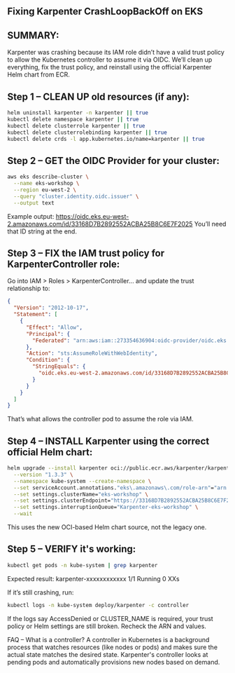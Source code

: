 Fixing Karpenter CrashLoopBackOff on EKS  
---

SUMMARY:  
---
Karpenter was crashing because its IAM role didn’t have a valid trust policy to allow the Kubernetes controller to assume it via OIDC. We’ll clean up everything, fix the trust policy, and reinstall using the official Karpenter Helm chart from ECR.

Step 1 – CLEAN UP old resources (if any):
---
```bash
helm uninstall karpenter -n karpenter || true
kubectl delete namespace karpenter || true
kubectl delete clusterrole karpenter || true
kubectl delete clusterrolebinding karpenter || true
kubectl delete crds -l app.kubernetes.io/name=karpenter || true
```

Step 2 – GET the OIDC Provider for your cluster:
---
```bash
aws eks describe-cluster \
  --name eks-workshop \
  --region eu-west-2 \
  --query "cluster.identity.oidc.issuer" \
  --output text
```

Example output: https://oidc.eks.eu-west-2.amazonaws.com/id/33168D7B2892552ACBA25B8C6E7F2025
You’ll need that ID string at the end.

Step 3 – FIX the IAM trust policy for KarpenterController role:
---
Go into IAM > Roles > KarpenterController... and update the trust relationship to:
```json
{
  "Version": "2012-10-17",
  "Statement": [
    {
      "Effect": "Allow",
      "Principal": {
        "Federated": "arn:aws:iam::273354636904:oidc-provider/oidc.eks.eu-west-2.amazonaws.com/id/33168D7B2892552ACBA25B8C6E7F2025"
      },
      "Action": "sts:AssumeRoleWithWebIdentity",
      "Condition": {
        "StringEquals": {
          "oidc.eks.eu-west-2.amazonaws.com/id/33168D7B2892552ACBA25B8C6E7F2025:sub": "system:serviceaccount:kube-system:karpenter"
        }
      }
    }
  ]
}
```
That’s what allows the controller pod to assume the role via IAM.

Step 4 – INSTALL Karpenter using the correct official Helm chart:
---
```bash
helm upgrade --install karpenter oci://public.ecr.aws/karpenter/karpenter \
  --version "1.3.3" \
  --namespace kube-system --create-namespace \
  --set serviceAccount.annotations."eks\.amazonaws\.com/role-arn"="arn:aws:iam::273354636904:role/KarpenterController-20250405014125772500000013" \
  --set settings.clusterName="eks-workshop" \
  --set settings.clusterEndpoint="https://33168D7B2892552ACBA25B8C6E7F2025.gr7.eu-west-2.eks.amazonaws.com" \
  --set settings.interruptionQueue="Karpenter-eks-workshop" \
  --wait
```
This uses the new OCI-based Helm chart source, not the legacy one.

Step 5 – VERIFY it's working:
---
```bash
kubectl get pods -n kube-system | grep karpenter
```
Expected result: karpenter-xxxxxxxxxxxx 1/1 Running 0 XXs

If it’s still crashing, run:
```bash
kubectl logs -n kube-system deploy/karpenter -c controller
```
If the logs say AccessDenied or CLUSTER_NAME is required, your trust policy or Helm settings are still broken. Recheck the ARN and values.

FAQ – What is a controller?
A controller in Kubernetes is a background process that watches resources (like nodes or pods) and makes sure the actual state matches the desired state. Karpenter's controller looks at pending pods and automatically provisions new nodes based on demand.
